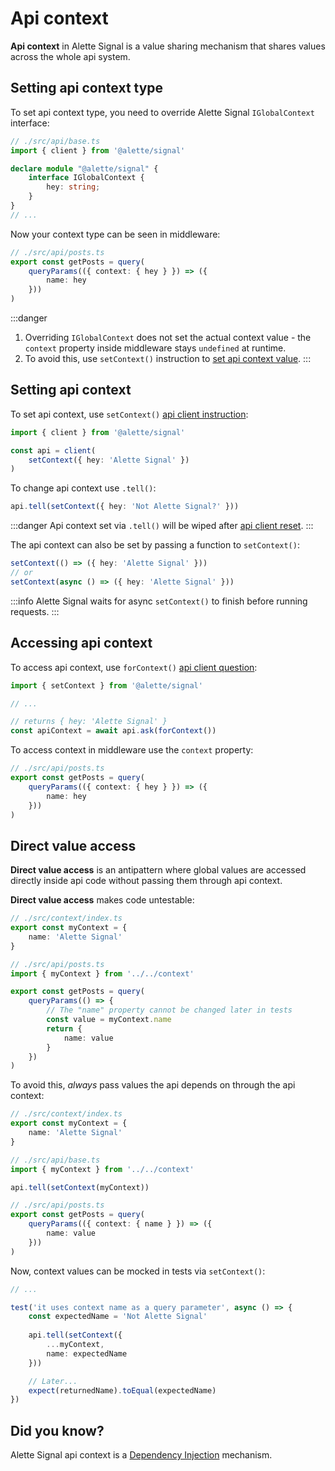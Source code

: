 # Api context
**Api context** in Alette Signal is a value sharing mechanism that shares values 
across the whole api system.

## Setting api context type
To set api context type, you need to override Alette Signal `IGlobalContext`
interface:
```ts
// ./src/api/base.ts
import { client } from '@alette/signal'

declare module "@alette/signal" {
    interface IGlobalContext {
        hey: string;
    }
}
// ...
```

Now your context type can be seen in middleware:
```ts
// ./src/api/posts.ts
export const getPosts = query(
    queryParams(({ context: { hey } }) => ({
        name: hey
    }))
)
```

:::danger
1. Overriding `IGlobalContext` does not set the actual context value - 
the `context` property inside middleware stays `undefined` at runtime. 
2. To avoid this, use `setContext()` instruction to [set api context value](#setting-api-context).
:::

## Setting api context
To set api context, use `setContext()`
[api client instruction](api-configuration/#api-client-instruction):
```ts
import { client } from '@alette/signal'

const api = client(
    setContext({ hey: 'Alette Signal' })
)
```

To change api context use `.tell()`:
```ts
api.tell(setContext({ hey: 'Not Alette Signal?' }))
```
:::danger
Api context set via `.tell()` will be wiped after 
[api client reset](api-configuration/#resetting-api-client).
:::

The api context can also be set by passing a function to `setContext()`:
```ts
setContext(() => ({ hey: 'Alette Signal' }))
// or
setContext(async () => ({ hey: 'Alette Signal' }))
```

:::info
Alette Signal waits for async `setContext()` 
to finish before running requests.
:::

## Accessing api context
To access api context, use `forContext()`
[api client question](api-configuration/#api-client-question):
```ts
import { setContext } from '@alette/signal'

// ...

// returns { hey: 'Alette Signal' }
const apiContext = await api.ask(forContext())
```

To access context in middleware use the `context` property:
```ts
// ./src/api/posts.ts
export const getPosts = query(
    queryParams(({ context: { hey } }) => ({
        name: hey
    }))
)
```

## Direct value access
**Direct value access** is an antipattern where global values are accessed
directly inside api code without passing them through api context.

**Direct value access** makes code untestable:
```ts
// ./src/context/index.ts
export const myContext = {
    name: 'Alette Signal'
}

// ./src/api/posts.ts
import { myContext } from '../../context'

export const getPosts = query(
    queryParams(() => {
        // The "name" property cannot be changed later in tests
        const value = myContext.name
        return {
            name: value
        }
    })
)
```

To avoid this, _always_ pass values the api depends on 
through the api context:
```ts
// ./src/context/index.ts
export const myContext = {
    name: 'Alette Signal'
}

// ./src/api/base.ts
import { myContext } from '../../context'

api.tell(setContext(myContext))

// ./src/api/posts.ts
export const getPosts = query(
    queryParams(({ context: { name } }) => ({
        name: value
    }))
)
```

Now, context values can be mocked in tests via `setContext()`:
```ts
// ...

test('it uses context name as a query parameter', async () => {
    const expectedName = 'Not Alette Signal'
    
    api.tell(setContext({
        ...myContext,
        name: expectedName
    }))

    // Later...
    expect(returnedName).toEqual(expectedName)
})
```

## Did you know?
Alette Signal api context is a
    [Dependency Injection](https://stackify.com/dependency-injection/) mechanism.